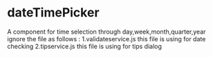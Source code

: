 # dateTimePicker
A component for time selection through day,week,month,quarter,year
ignore the file as follows : 
1.validateservice.js    this file is using for date checking 
2.tipservice.js         this file is using for tips dialog
